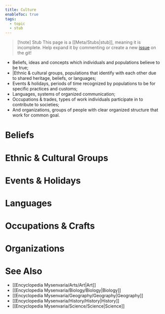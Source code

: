 ```yaml
---
title: Culture
enableToc: true
tags:
  - topic
  - stub
---
```


> [!note] Stub
> This page is a [[Meta/Stubs|stub]], meaning it is incomplete. Help expand it by commenting or create a new [issue](https://github.com/RagtimeGal/quartz--encyclopedia-mysenvaria/issues/new/choose) on the git!

- Beliefs, ideas and concepts which individuals and populations believe to be true;
- |Ethnic & cultural groups, populations that identify with each other due to shared heritage, beliefs, or languages;
- Events & holidays, periods of time recognized by populations to be for specific practices and customs;
- Languages, systems of organized communication;
- Occupations & trades, types of work individuals participate in to contribute to societies;
- And organizations, groups of people with clear organized structure that work for common goal.
# Beliefs

# Ethnic & Cultural Groups

# Events & Holidays

# Languages

# Occupations & Crafts

# Organizations

# See Also
- [[Encyclopedia Mysenvaria/Arts/Art|Art]]
- [[Encyclopedia Mysenvaria/Biology/Biology|Biology]]
- [[Encyclopedia Mysenvaria/Geography/Geography|Geography]]
- [[Encyclopedia Mysenvaria/History/History|History]]
- [[Encyclopedia Mysenvaria/Science/Science|Science]]